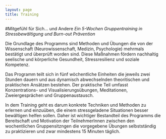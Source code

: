 ```yaml
---
layout: page
title: Training
---
```


#Mitgefühl für Sich... und Andere
*Ein 5-Wochen Gruppentraining in Stressbewältigung und Burn-out Prävention*

Die Grundlage des Programms sind Methoden und Übungen die  von der  Wissenschaft  (Neurowissenschaft, 
Medizin, Psychologie) mehrmals bestätigt und überprüft worden sind. Diese Maßnahmen fördern nachhaltig
seelische und körperliche Gesundheit, Stressresilienz und soziale Kompetenz. 

Das Programm teilt sich in fünf  wöchentliche Einheiten die jeweils zwei Stunden dauern und aus dynamisch
abwechselnden theoritischen und praktischen Ansätzen bestehen. Der praktische Teil umfasst Konzentrations- und
Visualisierungsübungen, Meditationen, Zweiergesprächen und Gruppenaustausch.

In dem Training geht es darum konkrete Techniken und Methoden zu erlernen und einzuüben, die einem 
stressgeladene Situationen besser bewältigen helfen sollen. Daher ist wichtiger Bestandteil des Programms die
Bereitschaft und Motivation der TeilnehmerInnen zwischen den wochentlichen Gruppensitzngen die vorgegebene
Übungen selbstständig zu praktizieren und zwar mindestens 15 Minuten täglich.
